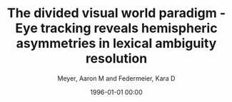 ---
layout: post
title: The divided visual world paradigm - Eye tracking reveals hemispheric asymmetries in lexical ambiguity resolution

date: 1996-01-01 00:00
author: Meyer, Aaron M and Federmeier, Kara D
tags: ["cerebral hemispheres","context effect","eye tracking","lexical ambiguity"]
journal: Brain Research

link: https://doi.org/10.1016/j.brainres.2008.05.033

year: 2008
---